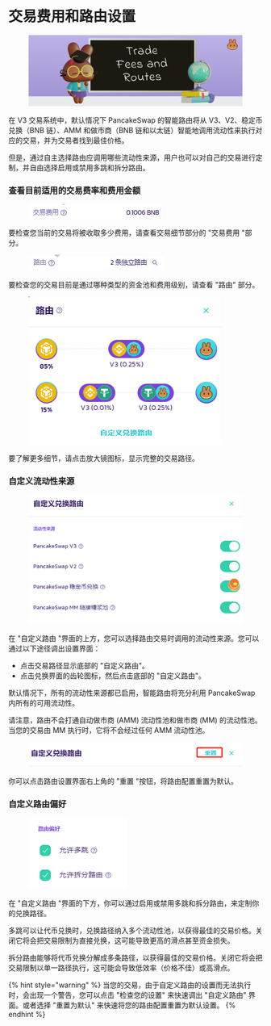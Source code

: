 # 交易费用和路由设置

<figure><img src="../../.gitbook/assets/交易费用和路由.png" alt=""><figcaption></figcaption></figure>

在 V3 交易系统中，默认情况下 PancakeSwap 的智能路由将从 V3、V2、稳定币兑换（BNB 链）、AMM 和做市商（BNB 链和以太链）智能地调用流动性来执行对应的交易，并为交易者找到最佳价格。

但是，通过自主选择路由应调用哪些流动性来源，用户也可以对自己的交易进行定制，并自由选择启用或禁用多跳和拆分路由。

### 查看目前适用的交易费率和费用金额

<figure><img src="../../.gitbook/assets/交易费用和路由1.png" alt=""><figcaption></figcaption></figure>

要检查您当前的交易将被收取多少费用，请查看交易细节部分的 "交易费用 "部分。

<figure><img src="../../.gitbook/assets/交易费用和路由2.png" alt=""><figcaption></figcaption></figure>

要检查您的交易目前是通过哪种类型的资金池和费用级别，请查看 "路由" 部分。

<figure><img src="../../.gitbook/assets/交易费用和路由3.png" alt=""><figcaption></figcaption></figure>

要了解更多细节，请点击放大镜图标，显示完整的交易路径。

### 自定义流动性来源

<figure><img src="../../.gitbook/assets/交易费用和路由4.png" alt=""><figcaption></figcaption></figure>

在 "自定义路由 "界面的上方，您可以选择路由交易时调用的流动性来源。您可以通过以下途径调出设置界面：

* 点击交易路径显示底部的 "自定义路由"。&#x20;
* 点击兑换界面的齿轮图标，然后点击底部的 "自定义路由"。&#x20;

默认情况下，所有的流动性来源都已启用，智能路由将充分利用 PancakeSwap 内所有的可用流动性。&#x20;

请注意，路由不会打通自动做市商 (AMM) 流动性池和做市商 (MM) 的流动性池。当您的交易由 MM 执行时，它将不会经过任何 AMM 流动性池。

<figure><img src="../../.gitbook/assets/交易费用和路由6.png" alt=""><figcaption></figcaption></figure>

你可以点击路由设置界面右上角的 "重置 "按钮，将路由配置重置为默认。

### 自定义路由偏好

<figure><img src="../../.gitbook/assets/交易费用和路由5.png" alt=""><figcaption></figcaption></figure>

在 "自定义路由 "界面的下方，你可以通过启用或禁用多跳和拆分路由，来定制你的兑换路径。&#x20;

多跳可以让代币兑换时，兑换路径纳入多个流动性池，以获得最佳的交易价格。关闭它将会把交易限制为直接兑换，这可能导致更高的滑点甚至资金损失。

拆分路由能够将代币兑换分解成多条路径，以获得最佳的交易价格。关闭它将会把交易限制以单一路径执行，这可能会导致低效率（价格不佳）或高滑点。

{% hint style="warning" %}
当您的交易，由于自定义路由的设置而无法执行时，会出现一个警告，您可以点击 "检查您的设置" 来快速调出 "自定义路由" 界面。或者选择 "重置为默认" 来快速将您的路由配置重置为默认设置。
{% endhint %}
